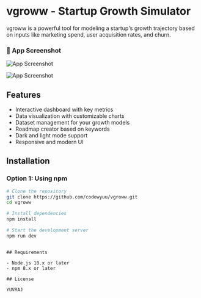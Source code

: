 
# vgroww - Startup Growth Simulator

vgroww is a powerful tool for modeling a startup's growth trajectory based on inputs like marketing spend, user acquisition rates, and churn.


### 📸 App Screenshot
![App Screenshot](assets/image8.png)

![App Screenshot](assets/image7.png)


## Features

- Interactive dashboard with key metrics
- Data visualization with customizable charts
- Dataset management for your growth models
- Roadmap creator based on keywords
- Dark and light mode support
- Responsive and modern UI

## Installation

### Option 1: Using npm

```bash
# Clone the repository
git clone https://github.com/codewyuu/vgroww.git
cd vgroww

# Install dependencies
npm install

# Start the development server
npm run dev
```

```

## Requirements

- Node.js 18.x or later
- npm 8.x or later

## License

YUVRAJ
